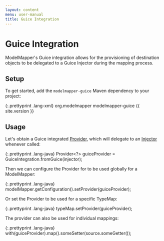 ```yaml
---
layout: content
menu: user-manual
title: Guice Integration
---
```


# Guice Integration

ModelMapper's Guice integration allows for the provisioning of destination objects to be delegated to a Guice Injector during the mapping process. 

## Setup

To get started, add the `modelmapper-guice` Maven dependency to your project:

{:.prettyprint .lang-xml}
	<dependency>
	  <groupId>org.modelmapper</groupId>
	  <artifactId>modelmapper-guice</artifactId>
	  <version>{{ site.version }}</version>
	</dependency>

## Usage

Let's obtain a Guice integrated [Provider](/user-manual/providers), which will delegate to an [Injector](https://google-guice.googlecode.com/svn/trunk/latest-javadoc/com/google/inject/Injector.html) whenever called:

{:.prettyprint .lang-java}
	Provider<?> guiceProvider = GuiceIntegration.fromGuice(injector);

Then we can configure the Provider for to be used globally for a ModelMapper:

{:.prettyprint .lang-java}
	modelMapper.getConfiguration().setProvider(guiceProvider);

Or set the Provider to be used for a specific TypeMap:

{:.prettyprint .lang-java}
	typeMap.setProvider(guiceProvider);

The provider can also be used for individual mappings:

{:.prettyprint .lang-java}
	with(guiceProvider).map().someSetter(source.someGetter());
